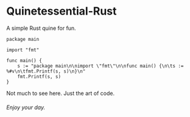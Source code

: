 # Quinetessential-Rust
A simple Rust quine for fun. 

```
package main

import "fmt"

func main() {
	s := "package main\n\nimport \"fmt\"\n\nfunc main() {\n\ts := %#v\n\tfmt.Printf(s, s)\n}\n"
	fmt.Printf(s, s)
}

```

Not much to see here. Just the art of code. 


###### Enjoy your day.
